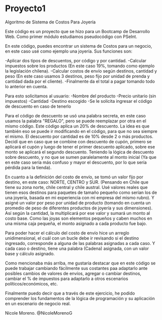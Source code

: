 # Proyecto1

Algoritmo de Sistema de Costos Para Joyería 

Este código es un proyecto que se hizo para un Bootcamp de Desarrollo Web.
Como primer módulo estudiamos pseudocódigo con PSeInt.

En este código, puedes encontrar un sistema de Costos para un negocio, en este caso usé como ejemplo una joyería.
Sus funciones son:

-Aplicar dos tipos de descuentos, por código y por cantidad.
-Calcular impuestos sobre los productos (En este caso 19%, tomando como ejemplo la legislación chilena).
-Calcular costos de envío según destinos, cantidad y peso (En este caso usamos 3 destinos, peso fijo por unidad de prenda y cantidad dada por el cliente).
-Finalmente da el total a pagar tomando todo lo anterior en cuenta.

Para esto solicitamos al usuario:
-Nombre del producto
-Precio unitario (sin impuestos)
-Cantidad
-Destino escogido
-Se le solicita ingresar el código de descuento en caso de tenerlo

Para el código de descuento se usó una palabra secreta, en este caso usamos la palabra "REGALO", pero se puede reemplazar por otra en el mismo código. Este código aplica un 20% de descuento. La idea es que también eso se puede ir modificando en el código, para que no sea siempre el mismo.
El descuento por cantidad es de 10% desde 2 o más productos. Decidí que en caso que se combine con descuento de cupón, primero se aplicará el cupón y luego de tener el primer descuento aplicado, sobre ese monto se aplicará el segundo descuento. Teniendo la lógica de descuento sobre descuento, y no que se sumen paralelamente al monto inicial (Ya que en este caso sería más confuso y mayor el descuento, por lo que sería pérdida para la tienda).

En cuanto a la definición del costo de envío, se tomó un valor fijo por destino, en este caso: NORTE, CENTRO y SUR. (Pensando en Chile que tiene su zona norte, chile central y chile austral. Usé valores reales que tienen esos destinos para paquetes de tamaño pequeño como serían los de una joyería, basada en mi experiencia con mi empresa del mismo rubro). Y asigné un valor por peso por unidad de producto (tomando en cuenta un promedio de peso de diferentes productos de joyería y sus dimensiones). Así según la cantidad, la multiplicará por ese valor y sumará un monto al costo base. Como las joyas son elementos pequeños y caben muchos en una misma caja pequeña, el monto asignado a cada producto fue bajo.

Para poder hacer el cálculo del costo de envío hice un arreglo unidimensional, el cuál con un bucle debe ir revisando si el destino ingresado, corresponde a alguna de las palabras asignadas a cada caso. Y cada caso o destino, tiene una palabra (Cadena) asignada, con un valor base y cálculo asignado.

Como mencionaba más arriba, me gustaría destacar que en este código se puede trabajar cambiando fácilmente sus costantes paa adaptarlo ante posibles cambios de valores de envíos, agregar o cambiar destinos, cambiar el % de impuestos para adaptarlo a otros escenarios políticos/económicos, etc.

Finalmente puedo decir que a través de este ejercicio, he podido comprender los fundamentos de la lógica de programación y su aplicación en un escenario de negocio real.

Nicole Moreno.
@NicoleMorenoG
